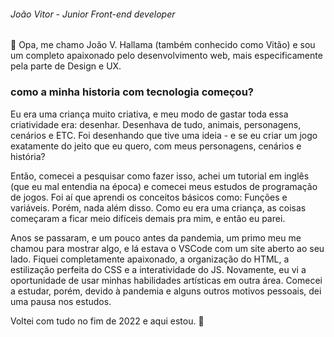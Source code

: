 
###### João Vitor - Junior Front-end developer

👋 Opa, me chamo João V. Hallama (também conhecido como Vitão) e sou um completo apaixonado pelo desenvolvimento web, mais especificamente pela parte de Design e UX.

### como a minha historia com tecnologia começou? 
Eu era uma criança muito criativa, e meu modo de gastar toda essa criatividade era: desenhar. Desenhava de tudo, animais, personagens, cenários e ETC. Foi desenhando que tive uma ideia - e se eu criar um jogo exatamente do jeito que eu quero, com meus personagens, cenários e história?

Então, comecei a pesquisar como fazer isso, achei um tutorial em inglês (que eu mal entendia na época) e comecei meus estudos de programação de jogos. Foi aí que aprendi os conceitos básicos como: Funções e variáveis. Porém, nada além disso. Como eu era uma criança, as coisas começaram a ficar meio difíceis demais pra mim, e então eu parei.

Anos se passaram, e um pouco antes da pandemia, um primo meu me chamou para mostrar algo, e lá estava o VSCode com um site aberto ao seu lado. Fiquei completamente apaixonado, a organização do HTML, a estilização perfeita do CSS e a interatividade do JS. Novamente, eu vi a oportunidade de usar minhas habilidades artísticas em outra área. Comecei a estudar, porém, devido à pandemia e alguns outros motivos pessoais, dei uma pausa nos estudos.

Voltei com tudo no fim de 2022 e aqui estou. 🥸


<!---
JoaoVGhallama/JoaoVGhallama is a ✨ special ✨ repository because its `README.md` (this file) appears on your GitHub profile.
You can click the Preview link to take a look at your changes.
--->
